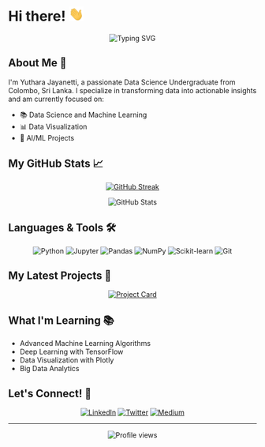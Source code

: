 # Hi there! <img src="https://raw.githubusercontent.com/ABSphreak/ABSphreak/master/gifs/Hi.gif" width="30px">

<div align="center">
  <img src="https://readme-typing-svg.herokuapp.com?font=Fira+Code&weight=500&size=25&pause=1000&center=true&vCenter=true&random=false&width=435&lines=Welcome+to+My+Profile!;Data+Science+Enthusiast;Python+Developer;Always+Learning" alt="Typing SVG" />
</div>

## About Me 🚀

I'm Yuthara Jayanetti, a passionate Data Science Undergraduate from Colombo, Sri Lanka. I specialize in transforming data into actionable insights and am currently focused on:

- 📚 Data Science and Machine Learning
- 📊 Data Visualization
- 🤖 AI/ML Projects

## My GitHub Stats 📈

<div align="center">
  
[![GitHub Streak](https://github-readme-streak-stats.herokuapp.com/?user=YutharaJayanetti&theme=dark)](https://git.io/streak-stats)

<img src="https://github-readme-stats.vercel.app/api?username=YutharaJayanetti&show_icons=true&theme=dark" alt="GitHub Stats" />

</div>

## Languages & Tools 🛠️

<div align="center">

![Python](https://img.shields.io/badge/-Python-3776AB?style=flat-square&logo=Python&logoColor=white)
![Jupyter](https://img.shields.io/badge/-Jupyter-F37626?style=flat-square&logo=Jupyter&logoColor=white)
![Pandas](https://img.shields.io/badge/-Pandas-150458?style=flat-square&logo=Pandas&logoColor=white)
![NumPy](https://img.shields.io/badge/-NumPy-013243?style=flat-square&logo=NumPy&logoColor=white)
![Scikit-learn](https://img.shields.io/badge/-Scikit--learn-F7931E?style=flat-square&logo=scikit-learn&logoColor=white)
![Git](https://img.shields.io/badge/-Git-F05032?style=flat-square&logo=git&logoColor=white)

</div>

## My Latest Projects 🎯

<div align="center">

[![Project Card](https://github-readme-stats.vercel.app/api/pin/?username=YutharaJayanetti&repo=project-name&theme=dark)](https://github.com/YutharaJayanetti/project-name)

</div>

## What I'm Learning 📚

- Advanced Machine Learning Algorithms
- Deep Learning with TensorFlow
- Data Visualization with Plotly
- Big Data Analytics

## Let's Connect! 🤝

<div align="center">

[![LinkedIn](https://img.shields.io/badge/LinkedIn-0077B5?style=for-the-badge&logo=linkedin&logoColor=white)](https://linkedin.com/in/YutharaJayanetti)
[![Twitter](https://img.shields.io/badge/Twitter-1DA1F2?style=for-the-badge&logo=twitter&logoColor=white)](https://twitter.com/YutharaJayanetti)
[![Medium](https://img.shields.io/badge/Medium-12100E?style=for-the-badge&logo=medium&logoColor=white)](https://medium.com/@YutharaJayanetti)

</div>

---
<div align="center">
  <img src="https://komarev.com/ghpvc/?username=YutharaJayanetti&color=blueviolet" alt="Profile views" />
</div>

